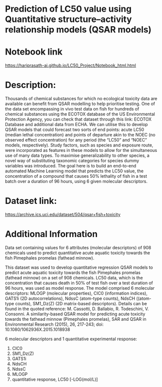 # Prediction of LC50 value using Quantitative structure–activity relationship models (QSAR models)

# Notebook link
https://hariprasath-ai.github.io/LC50_Project/Notebook_html.html

# Description:
Thousands of chemical substances for which no ecological toxicity data are available
can benefit from QSAR modelling to help prioritise testing. One of the data set
encompassing in vivo test data on fish for hundreds of chemical substances using the
ECOTOX database of the US Environmental Protection Agency, you can check that
dataset through this link: ECOTOX Database and additional data from ECHA. We can
utilise this to develop QSAR models that could forecast two sorts of end points: acute
LC50 (median lethal concentration) and points of departure akin to the NOEC (no
observed effect concentration) for any period (the “LC50” and “NOEC” models,
respectively). Study factors, such as species and exposure route, were incorporated as
features in these models to allow for the simultaneous use of many data types. To
maximise generalizability to other species, a novel way of substituting taxonomic
categories for species dummy variables was introduced.
The goal here is to build an end-to-end automated Machine Learning model that
predicts the LC50 value, the concentration of a compound that causes 50% lethality of
fish in a test batch over a duration of 96 hours, using 6 given molecular descriptors.

# Dataset link:
https://archive.ics.uci.edu/dataset/504/qsar+fish+toxicity

# Additional Information

Data set containing values for 6 attributes (molecular descriptors) of 908 chemicals used to predict quantitative acute aquatic toxicity towards the fish Pimephales promelas (fathead minnow).

This dataset was used to develop quantitative regression QSAR models to predict acute aquatic toxicity towards the fish Pimephales promelas (fathead minnow) on a set of 908 chemicals. LC50 data, which is the concentration that causes death in 50% of test fish over a test duration of 96 hours, was used as model response. The model comprised 6 molecular descriptors: MLOGP (molecular properties), CIC0 (information indices), GATS1i (2D autocorrelations), NdssC (atom-type counts), NdsCH ((atom-type counts), SM1_Dz(Z) (2D matrix-based descriptors). Details can be found in the quoted reference: M. Cassotti, D. Ballabio, R. Todeschini, V. Consonni. A similarity-based QSAR model for predicting acute toxicity towards the fathead minnow (Pimephales promelas), SAR and QSAR in Environmental Research (2015), 26, 217-243; doi: 10.1080/1062936X.2015.1018938

6 molecular descriptors and 1 quantitative experimental response:
1) CIC0
2) SM1_Dz(Z)
3) GATS1i
4) NdsCH
5) NdssC
6) MLOGP
7) quantitative response, LC50 [-LOG(mol/L)]
